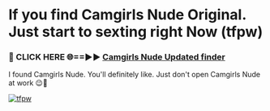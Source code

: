 # If you find Camgirls Nude Original. Just start to sexting right Now (tfpw)

<h3>🔴 CLICK HERE 🌐==►► <a href="https://tinyurl.com/mtbk5fxa" rel="nofollow">Camgirls Nude Updated finder</a></h3>

I found Camgirls Nude. You'll definitely like. Just don't open Camgirls Nude at work 😉💬

[![tfpw](https://i.imgur.com/Q8WKrnY.jpeg)](https://tinyurl.com/mtbk5fxa)
